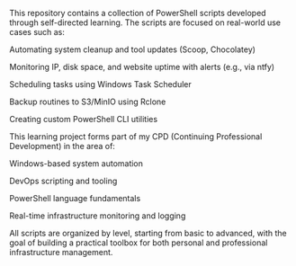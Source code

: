 This repository contains a collection of PowerShell scripts developed through self-directed learning.
The scripts are focused on real-world use cases such as:

Automating system cleanup and tool updates (Scoop, Chocolatey)

Monitoring IP, disk space, and website uptime with alerts (e.g., via ntfy)

Scheduling tasks using Windows Task Scheduler

Backup routines to S3/MinIO using Rclone

Creating custom PowerShell CLI utilities

This learning project forms part of my CPD (Continuing Professional Development) in the area of:

Windows-based system automation

DevOps scripting and tooling

PowerShell language fundamentals

Real-time infrastructure monitoring and logging

All scripts are organized by level, starting from basic to advanced, with the goal of building a practical toolbox for both personal and professional infrastructure management.
